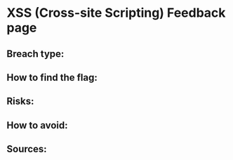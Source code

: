# XSS (Cross-site Scripting) Feedback page

## Breach type:


## How to find the flag:


## Risks:


## How to avoid:


## Sources:
